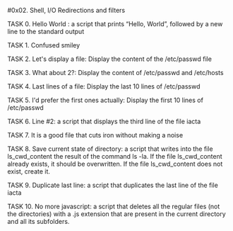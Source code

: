 #0x02. Shell, I/O Redirections and filters

TASK 0. Hello World : a script that prints “Hello, World”, followed by a new line to the standard output

TASK 1. Confused smiley 

TASK 2. Let's display a file: Display the content of the /etc/passwd file

TASK 3. What about 2?: Display the content of /etc/passwd and /etc/hosts

TASK 4. Last lines of a file: Display the last 10 lines of /etc/passwd

TASK 5. I'd prefer the first ones actually: Display the first 10 lines of /etc/passwd

TASK 6. Line #2: a script that displays the third line of the file iacta

TASK 7. It is a good file that cuts iron without making a noise

TASK 8. Save current state of directory: a script that writes into the file ls_cwd_content the result of the command ls -la. If the file ls_cwd_content already exists, it should be overwritten. If the file ls_cwd_content does not exist, create it.

TASK 9. Duplicate last line: a script that duplicates the last line of the file iacta

TASK 10. No more javascript: a script that deletes all the regular files (not the directories) with a .js extension that are present in the current directory and all its subfolders.

